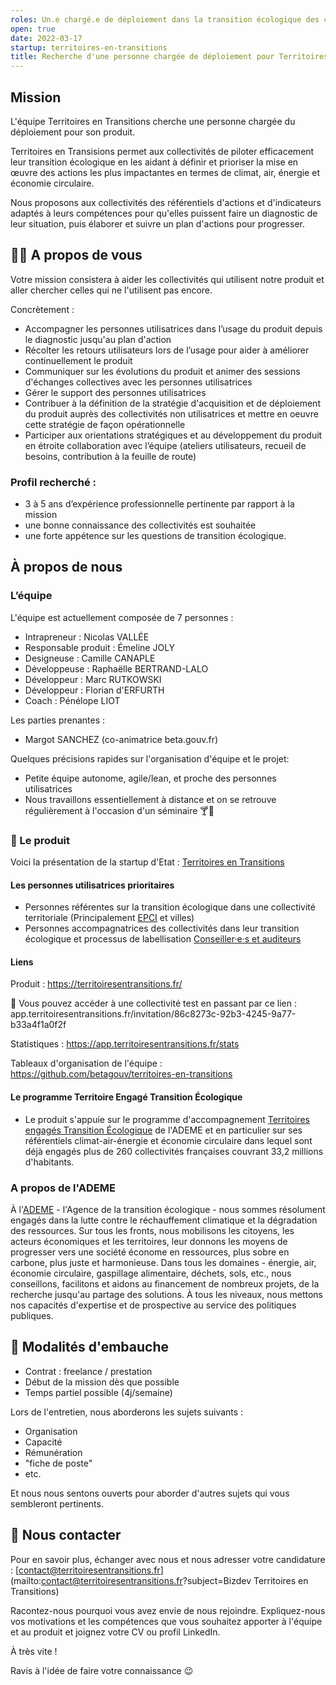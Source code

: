 ```yaml
---
roles: Un.e chargé.e de déploiement dans la transition écologique des collectivités
open: true
date: 2022-03-17
startup: territoires-en-transitions
title: Recherche d'une personne chargée de déploiement pour Territoires en Transitions
---
```

    
## Mission

L'équipe Territoires en Transitions cherche une personne chargée du déploiement pour son produit.

Territoires en Transisions permet aux collectivités de piloter efficacement leur transition écologique en les aidant à définir et prioriser la mise en œuvre des actions les plus impactantes en termes de climat, air, énergie et économie circulaire. 

Nous proposons aux collectivités des référentiels d'actions et d'indicateurs adaptés à leurs compétences pour qu'elles puissent faire un diagnostic de leur situation, puis élaborer et suivre un plan d'actions pour progresser. 


## 💃🕺 A propos de vous

Votre mission consistera à aider les collectivités qui utilisent notre produit et aller chercher celles qui ne l'utilisent pas encore. 

Concrètement : 
- Accompagner les personnes utilisatrices dans l’usage du produit depuis le diagnostic jusqu'au plan d'action
- Récolter les retours utilisateurs lors de l’usage pour aider à améliorer continuellement le produit
- Communiquer sur les évolutions du produit et animer des sessions d'échanges collectives avec les personnes utilisatrices
- Gérer le support des personnes utilisatrices
- Contribuer à la définition de la stratégie d'acquisition et de déploiement du produit auprès des collectivités non utilisatrices et mettre en oeuvre cette stratégie de façon opérationnelle
- Participer aux orientations stratégiques et au développement du produit en étroite collaboration avec l’équipe (ateliers utilisateurs, recueil de besoins, contribution à la feuille de route)


### Profil recherché : 
- 3 à 5 ans d’expérience professionnelle pertinente par rapport à la mission
- une bonne connaissance des collectivités est souhaitée
- une forte appétence sur les questions de transition écologique.


## À propos de nous

### L’équipe 

L'équipe est actuellement composée de 7 personnes :
- Intrapreneur : Nicolas VALLÉE
- Responsable produit : Émeline JOLY
- Designeuse : Camille CANAPLE
- Développeuse : Raphaëlle BERTRAND-LALO 
- Développeur : Marc RUTKOWSKI
- Développeur : Florian d'ERFURTH
- Coach : Pénélope LIOT

Les parties prenantes :
- Margot SANCHEZ (co-animatrice beta.gouv.fr)

Quelques précisions rapides sur l'organisation d'équipe et le projet:
- Petite équipe autonome, agile/lean, et proche des personnes utilisatrices
- Nous travaillons essentiellement à distance et on se retrouve régulièrement à l'occasion d'un séminaire 🍸🍪



### 🌱 Le produit 

Voici la présentation de la startup d'Etat : [Territoires en Transitions](https://beta.gouv.fr/startups/labels-transition.html)

#### Les personnes utilisatrices prioritaires
  - Personnes référentes sur la transition écologique dans une collectivité territoriale (Principalement [EPCI](https://fr.wikipedia.org/wiki/%C3%89tablissement_public_de_coop%C3%A9ration_intercommunale) et villes)
  - Personnes accompagnatrices des collectivités dans leur transition écologique et processus de labellisation [Conseiller·e·s et auditeurs](https://territoireengagetransitionecologique.ademe.fr/climat-air-energie/labellisation/) 

#### Liens
Produit : https://territoiresentransitions.fr/

👀 Vous pouvez accéder à une collectivité test en passant par ce lien : app.territoiresentransitions.fr/invitation/86c8273c-92b3-4245-9a77-b33a4f1a0f2f 

Statistiques : https://app.territoiresentransitions.fr/stats 

Tableaux d'organisation de l'équipe : https://github.com/betagouv/territoires-en-transitions


#### Le programme Territoire Engagé Transition Écologique
* Le produit s'appuie sur le programme d'accompagnement [Territoires engagés Transition Écologique](https://territoireengagetransitionecologique.ademe.fr/) de l'ADEME et en particulier sur ses référentiels climat-air-énergie et économie circulaire dans lequel sont déjà engagés plus de 260 collectivités françaises couvrant 33,2 millions d'habitants.

### A propos de l'ADEME

À l'[ADEME](https://www.ademe.fr/) - l'Agence de la transition écologique - nous sommes résolument engagés dans la lutte contre le réchauffement climatique et la dégradation des ressources. Sur tous les fronts, nous mobilisons les citoyens, les acteurs économiques et les territoires, leur donnons les moyens de progresser vers une société économe en ressources, plus sobre en carbone, plus juste et harmonieuse.
Dans tous les domaines - énergie, air, économie circulaire, gaspillage alimentaire, déchets, sols, etc., nous conseillons, facilitons et aidons au financement de nombreux projets, de la recherche jusqu'au partage des solutions. À tous les niveaux, nous mettons nos capacités d'expertise et de prospective au service des politiques publiques.


## 🧳 Modalités d'embauche

- Contrat : freelance / prestation 
- Début de la mission dès que possible
- Temps partiel possible (4j/semaine)

Lors de l'entretien, nous aborderons les sujets suivants :
  - Organisation
  - Capacité
  - Rémunération
  - "fiche de poste"
  - etc.

Et nous nous sentons ouverts pour aborder d'autres sujets qui vous sembleront pertinents.

## 📝 Nous contacter

Pour en savoir plus, échanger avec nous et nous adresser votre candidature : [contact@territoiresentransitions.fr](mailto:contact@territoiresentransitions.fr?subject=Bizdev Territoires en Transitions)

Racontez-nous pourquoi vous avez envie de nous rejoindre.
Expliquez-nous vos motivations et les compétences que vous souhaitez apporter à l'équipe et au produit et joignez votre CV ou profil LinkedIn.

À très vite !

Ravis à l'idée de faire votre connaissance 😉

